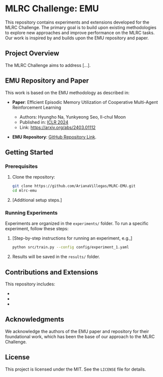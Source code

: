 # MLRC Challenge: EMU

This repository contains experiments and extensions developed for the MLRC Challenge. The primary goal is to build upon existing methodologies to explore new approaches and improve performance on the MLRC tasks. Our work is inspired by and builds upon the EMU repository and paper.

## Project Overview

The MLRC Challenge aims to address [...].

## EMU Repository and Paper

This work is based on the EMU methodology as described in:

- **Paper**: Efficient Episodic Memory Utilization of Cooperative Multi-Agent Reinforcement Learning
  - Authors: Hyungho Na, Yunkyeong Seo, Il-chul Moon
  - Published in: [ICLR 2024](https://iclr.cc/Conferences/2024)
  - Link: https://arxiv.org/abs/2403.01112

- **EMU Repository**: [GitHub Repository Link](https://github.com/HyunghoNa/EMU/tree/main).

## Getting Started

### Prerequisites

1. Clone the repository:
   ```bash
   git clone https://github.com/ArianaVillegas/MLRC-EMU.git
   cd mlrc-emu
   ```

2. [Additional setup steps.]

### Running Experiments

Experiments are organized in the `experiments/` folder. To run a specific experiment, follow these steps:

1. [Step-by-step instructions for running an experiment, e.g.,]
   ```bash
   python src/train.py --config config/experiment_1.yaml
   ```

2. Results will be saved in the `results/` folder.

## Contributions and Extensions

This repository includes:

- 
- 
- 

## Acknowledgments

We acknowledge the authors of the EMU paper and repository for their foundational work, which has been the base of our approach to the MLRC Challenge.

## License

This project is licensed under the MIT. See the `LICENSE` file for details.

